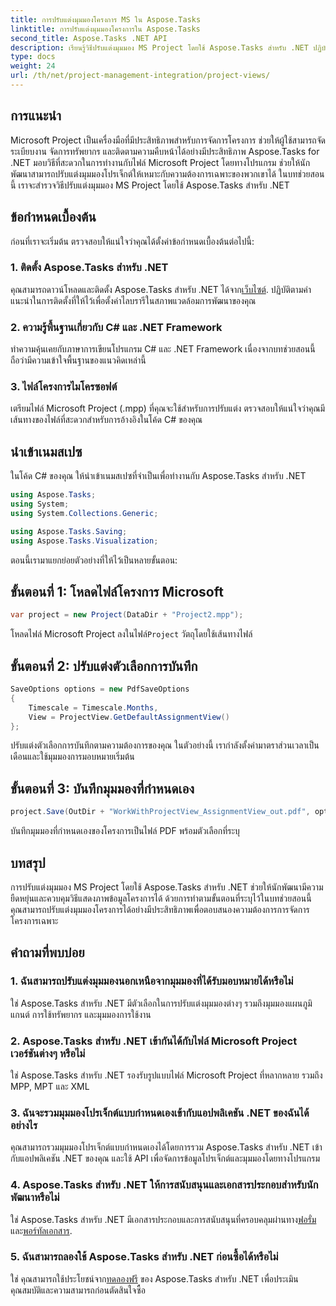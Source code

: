 ```yaml
---
title: การปรับแต่งมุมมองโครงการ MS ใน Aspose.Tasks
linktitle: การปรับแต่งมุมมองโครงการใน Aspose.Tasks
second_title: Aspose.Tasks .NET API
description: เรียนรู้วิธีปรับแต่งมุมมอง MS Project โดยใช้ Aspose.Tasks สำหรับ .NET ปฏิบัติตามคำแนะนำทีละขั้นตอนของเราสำหรับการแสดงภาพการจัดการโครงการอย่างมีประสิทธิภาพ
type: docs
weight: 24
url: /th/net/project-management-integration/project-views/
---
```

## การแนะนำ
Microsoft Project เป็นเครื่องมือที่มีประสิทธิภาพสำหรับการจัดการโครงการ ช่วยให้ผู้ใช้สามารถจัดระเบียบงาน จัดการทรัพยากร และติดตามความคืบหน้าได้อย่างมีประสิทธิภาพ Aspose.Tasks for .NET มอบวิธีที่สะดวกในการทำงานกับไฟล์ Microsoft Project โดยทางโปรแกรม ช่วยให้นักพัฒนาสามารถปรับแต่งมุมมองโปรเจ็กต์ให้เหมาะกับความต้องการเฉพาะของพวกเขาได้ ในบทช่วยสอนนี้ เราจะสำรวจวิธีปรับแต่งมุมมอง MS Project โดยใช้ Aspose.Tasks สำหรับ .NET
## ข้อกำหนดเบื้องต้น
ก่อนที่เราจะเริ่มต้น ตรวจสอบให้แน่ใจว่าคุณได้ตั้งค่าข้อกำหนดเบื้องต้นต่อไปนี้:
### 1. ติดตั้ง Aspose.Tasks สำหรับ .NET
 คุณสามารถดาวน์โหลดและติดตั้ง Aspose.Tasks สำหรับ .NET ได้จาก[เว็บไซต์](https://releases.aspose.com/tasks/net/). ปฏิบัติตามคำแนะนำในการติดตั้งที่ให้ไว้เพื่อตั้งค่าไลบรารีในสภาพแวดล้อมการพัฒนาของคุณ
### 2. ความรู้พื้นฐานเกี่ยวกับ C# และ .NET Framework
ทำความคุ้นเคยกับภาษาการเขียนโปรแกรม C# และ .NET Framework เนื่องจากบทช่วยสอนนี้ถือว่ามีความเข้าใจพื้นฐานของแนวคิดเหล่านี้
### 3. ไฟล์โครงการไมโครซอฟต์
เตรียมไฟล์ Microsoft Project (.mpp) ที่คุณจะใช้สำหรับการปรับแต่ง ตรวจสอบให้แน่ใจว่าคุณมีเส้นทางของไฟล์ที่สะดวกสำหรับการอ้างอิงในโค้ด C# ของคุณ
## นำเข้าเนมสเปซ
ในโค้ด C# ของคุณ ให้นำเข้าเนมสเปซที่จำเป็นเพื่อทำงานกับ Aspose.Tasks สำหรับ .NET
```csharp
using Aspose.Tasks;
using System;
using System.Collections.Generic;

using Aspose.Tasks.Saving;
using Aspose.Tasks.Visualization;
```
ตอนนี้เรามาแยกย่อยตัวอย่างที่ให้ไว้เป็นหลายขั้นตอน:
## ขั้นตอนที่ 1: โหลดไฟล์โครงการ Microsoft
```csharp
var project = new Project(DataDir + "Project2.mpp");
```
 โหลดไฟล์ Microsoft Project ลงในไฟล์`Project` วัตถุโดยใช้เส้นทางไฟล์
## ขั้นตอนที่ 2: ปรับแต่งตัวเลือกการบันทึก
```csharp
SaveOptions options = new PdfSaveOptions
{
    Timescale = Timescale.Months,
    View = ProjectView.GetDefaultAssignmentView()
};
```
ปรับแต่งตัวเลือกการบันทึกตามความต้องการของคุณ ในตัวอย่างนี้ เรากำลังตั้งค่ามาตราส่วนเวลาเป็นเดือนและใช้มุมมองการมอบหมายเริ่มต้น
## ขั้นตอนที่ 3: บันทึกมุมมองที่กำหนดเอง
```csharp
project.Save(OutDir + "WorkWithProjectView_AssignmentView_out.pdf", options);
```
บันทึกมุมมองที่กำหนดเองของโครงการเป็นไฟล์ PDF พร้อมตัวเลือกที่ระบุ
## บทสรุป
การปรับแต่งมุมมอง MS Project โดยใช้ Aspose.Tasks สำหรับ .NET ช่วยให้นักพัฒนามีความยืดหยุ่นและควบคุมวิธีแสดงภาพข้อมูลโครงการได้ ด้วยการทำตามขั้นตอนที่ระบุไว้ในบทช่วยสอนนี้ คุณสามารถปรับแต่งมุมมองโครงการได้อย่างมีประสิทธิภาพเพื่อตอบสนองความต้องการการจัดการโครงการเฉพาะ
## คำถามที่พบบ่อย
### 1. ฉันสามารถปรับแต่งมุมมองนอกเหนือจากมุมมองที่ได้รับมอบหมายได้หรือไม่
ใช่ Aspose.Tasks สำหรับ .NET มีตัวเลือกในการปรับแต่งมุมมองต่างๆ รวมถึงมุมมองแผนภูมิแกนต์ การใช้ทรัพยากร และมุมมองการใช้งาน
### 2. Aspose.Tasks สำหรับ .NET เข้ากันได้กับไฟล์ Microsoft Project เวอร์ชันต่างๆ หรือไม่
ใช่ Aspose.Tasks สำหรับ .NET รองรับรูปแบบไฟล์ Microsoft Project ที่หลากหลาย รวมถึง MPP, MPT และ XML
### 3. ฉันจะรวมมุมมองโปรเจ็กต์แบบกำหนดเองเข้ากับแอปพลิเคชัน .NET ของฉันได้อย่างไร
คุณสามารถรวมมุมมองโปรเจ็กต์แบบกำหนดเองได้โดยการรวม Aspose.Tasks สำหรับ .NET เข้ากับแอปพลิเคชัน .NET ของคุณ และใช้ API เพื่อจัดการข้อมูลโปรเจ็กต์และมุมมองโดยทางโปรแกรม
### 4. Aspose.Tasks สำหรับ .NET ให้การสนับสนุนและเอกสารประกอบสำหรับนักพัฒนาหรือไม่
 ใช่ Aspose.Tasks สำหรับ .NET มีเอกสารประกอบและการสนับสนุนที่ครอบคลุมผ่านทาง[ฟอรั่ม](https://forum.aspose.com/c/tasks/15) และ[พอร์ทัลเอกสาร](https://reference.aspose.com/tasks/net/).
### 5. ฉันสามารถลองใช้ Aspose.Tasks สำหรับ .NET ก่อนซื้อได้หรือไม่
 ใช่ คุณสามารถใช้ประโยชน์จาก[ทดลองฟรี](https://releases.aspose.com/) ของ Aspose.Tasks สำหรับ .NET เพื่อประเมินคุณสมบัติและความสามารถก่อนตัดสินใจซื้อ